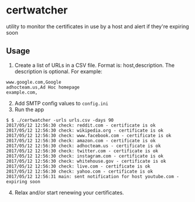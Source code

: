 # certwatcher
utility to monitor the certificates in use by a host and alert if they're expiring soon


## Usage

1. Create a list of URLs in a CSV file. Format is: host,description. The description is optional. For example:
```
www.google.com,Google
adhocteam.us,Ad Hoc homepage
example.com,
```
2. Add SMTP config values to `config.ini`
3. Run the app
```
$ $ ./certwatcher -urls urls.csv -days 90
2017/05/12 12:56:30 check: reddit.com - certificate is ok
2017/05/12 12:56:30 check: wikipedia.org - certificate is ok
2017/05/12 12:56:30 check: www.facebook.com - certificate is ok
2017/05/12 12:56:30 check: amazon.com - certificate is ok
2017/05/12 12:56:30 check: adhocteam.us - certificate is ok
2017/05/12 12:56:30 check: twitter.com - certificate is ok
2017/05/12 12:56:30 check: instagram.com - certificate is ok
2017/05/12 12:56:30 check: whitehouse.gov - certificate is ok
2017/05/12 12:56:30 check: live.com - certificate is ok
2017/05/12 12:56:30 check: yahoo.com - certificate is ok
2017/05/12 12:56:31 main: sent notification for host youtube.com - expiring soon
```
4. Relax and/or start renewing your certificates.
